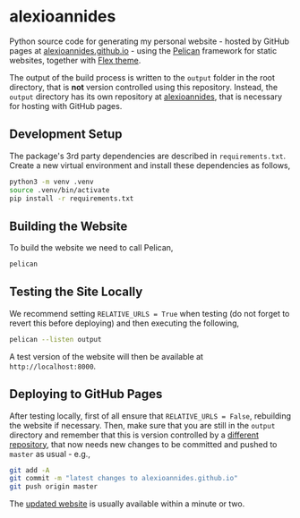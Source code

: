 # alexioannides

Python source code for generating my personal website - hosted by GitHub pages at [alexioannides.github.io](http://alexioannides.github.io) - using the [Pelican](https://blog.getpelican.com/) framework for static websites, together with [Flex theme](https://github.com/alexandrevicenzi/flex).

The output of the build process is written to the `output` folder in the root directory, that is **not** version controlled using this repository. Instead, the `output` directory has its own repository at [alexioannides](https://github.com/AlexIoannides/alexioannides), that is necessary for hosting with GitHub pages.

## Development Setup

The package's 3rd party dependencies are described in `requirements.txt`. Create a new virtual environment and install these dependencies as follows,

```bash
python3 -m venv .venv
source .venv/bin/activate
pip install -r requirements.txt
```

## Building the Website

To build the website we need to call Pelican,

```bash
pelican
```

## Testing the Site Locally

We recommend setting `RELATIVE_URLS = True` when testing (do not forget to revert this before deploying) and then executing the following,

```bash
pelican --listen output
```

A test version of the website will then be available at `http://localhost:8000`.

## Deploying to GitHub Pages

After testing locally, first of all ensure that `RELATIVE_URLS = False`, rebuilding the website if necessary. Then, make sure that you are still in the `output` directory and remember that this is version controlled by a [different repository](https://github.com/AlexIoannides/alexioannides), that now needs new changes to be committed and pushed to `master` as usual - e.g.,

```bash
git add -A
git commit -m "latest changes to alexioannides.github.io"
git push origin master
```

The [updated website](http://alexioannides.github.io) is usually available within a minute or two.
